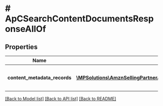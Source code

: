 # # ApCSearchContentDocumentsResponseAllOf

## Properties

Name | Type | Description | Notes
------------ | ------------- | ------------- | -------------
**content_metadata_records** | [**\MPSolutions\AmznSellingPartnerApi\Models\AplusContent\ApCContentMetadataRecord[]**](ApCContentMetadataRecord.md) | A list of A+ Content metadata records. |

[[Back to Model list]](../../README.md#models) [[Back to API list]](../../README.md#endpoints) [[Back to README]](../../README.md)
